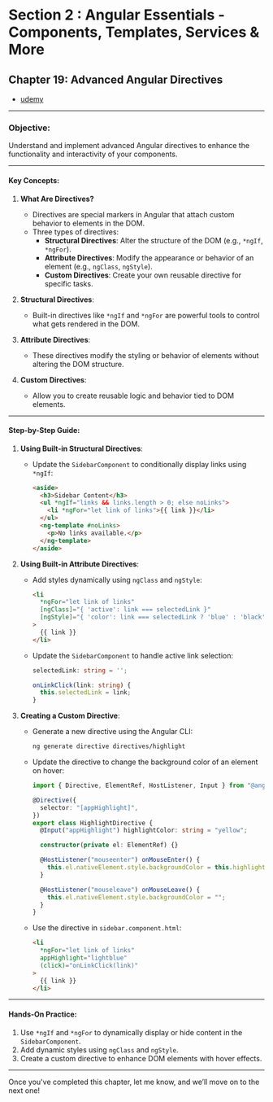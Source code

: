 # Section 2 : Angular Essentials - Components, Templates, Services & More

## **Chapter 19: Advanced Angular Directives**

- [udemy](https://www.udemy.com/course/the-complete-guide-to-angular-2/learn/lecture/43788498#overview)

---

### **Objective**:

Understand and implement advanced Angular directives to enhance the functionality and interactivity of your components.

---

#### **Key Concepts**:

1. **What Are Directives?**

   - Directives are special markers in Angular that attach custom behavior to elements in the DOM.
   - Three types of directives:
     - **Structural Directives**: Alter the structure of the DOM (e.g., `*ngIf`, `*ngFor`).
     - **Attribute Directives**: Modify the appearance or behavior of an element (e.g., `ngClass`, `ngStyle`).
     - **Custom Directives**: Create your own reusable directive for specific tasks.

2. **Structural Directives**:

   - Built-in directives like `*ngIf` and `*ngFor` are powerful tools to control what gets rendered in the DOM.

3. **Attribute Directives**:

   - These directives modify the styling or behavior of elements without altering the DOM structure.

4. **Custom Directives**:
   - Allow you to create reusable logic and behavior tied to DOM elements.

---

#### **Step-by-Step Guide**:

1. **Using Built-in Structural Directives**:

   - Update the `SidebarComponent` to conditionally display links using `*ngIf`:
     ```html
     <aside>
       <h3>Sidebar Content</h3>
       <ul *ngIf="links && links.length > 0; else noLinks">
         <li *ngFor="let link of links">{{ link }}</li>
       </ul>
       <ng-template #noLinks>
         <p>No links available.</p>
       </ng-template>
     </aside>
     ```

2. **Using Built-in Attribute Directives**:

   - Add styles dynamically using `ngClass` and `ngStyle`:

     ```html
     <li
       *ngFor="let link of links"
       [ngClass]="{ 'active': link === selectedLink }"
       [ngStyle]="{ 'color': link === selectedLink ? 'blue' : 'black' }"
     >
       {{ link }}
     </li>
     ```

   - Update the `SidebarComponent` to handle active link selection:

     ```typescript
     selectedLink: string = '';

     onLinkClick(link: string) {
       this.selectedLink = link;
     }
     ```

3. **Creating a Custom Directive**:

   - Generate a new directive using the Angular CLI:

     ```bash
     ng generate directive directives/highlight
     ```

   - Update the directive to change the background color of an element on hover:

     ```typescript
     import { Directive, ElementRef, HostListener, Input } from "@angular/core";

     @Directive({
       selector: "[appHighlight]",
     })
     export class HighlightDirective {
       @Input("appHighlight") highlightColor: string = "yellow";

       constructor(private el: ElementRef) {}

       @HostListener("mouseenter") onMouseEnter() {
         this.el.nativeElement.style.backgroundColor = this.highlightColor;
       }

       @HostListener("mouseleave") onMouseLeave() {
         this.el.nativeElement.style.backgroundColor = "";
       }
     }
     ```

   - Use the directive in `sidebar.component.html`:
     ```html
     <li
       *ngFor="let link of links"
       appHighlight="lightblue"
       (click)="onLinkClick(link)"
     >
       {{ link }}
     </li>
     ```

---

#### **Hands-On Practice**:

1. Use `*ngIf` and `*ngFor` to dynamically display or hide content in the `SidebarComponent`.
2. Add dynamic styles using `ngClass` and `ngStyle`.
3. Create a custom directive to enhance DOM elements with hover effects.

---

Once you've completed this chapter, let me know, and we’ll move on to the next one!
